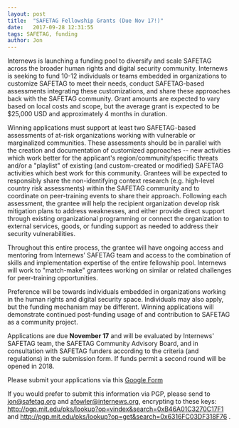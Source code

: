 ```yaml
---
layout: post
title:  "SAFETAG Fellowship Grants (Due Nov 17!)"
date:   2017-09-28 12:31:55
tags: SAFETAG, funding
author: Jon
---
```

Internews is launching a funding pool to diversify and scale SAFETAG across the broader human rights and digital security community. Internews is seeking to fund 10-12 individuals or teams embedded in organizations to customize SAFETAG to meet their needs, conduct SAFETAG-based assessments integrating these customizations, and share these approaches back with the SAFETAG community. Grant amounts are expected to vary based on local costs and scope, but the average grant is expected to be $25,000 USD and approximately 4 months in duration.

Winning applications must support at least two SAFETAG-based assessments of at-risk organizations working with vulnerable or marginalized communities. These assessments should be in parallel with the creation and documentation of customized approaches -- new activities which work better for the applicant's region/community/specific threats and/or a "playlist" of existing (and custom-created or modified) SAFETAG activities which best work for this community. Grantees will be expected to responsibly share the non-identifying context research (e.g. high-level country risk assessments) within the SAFETAG community and to coordinate on peer-training events to share their approach. Following each assessment, the grantee will help the recipient organization develop risk mitigation plans to address weaknesses, and either provide direct support through existing organizational programming or connect the organization to external services, goods, or funding support as needed to address their security vulnerabilities.

Throughout this entire process, the grantee will have ongoing access and mentoring from Internews’ SAFETAG team and access to the combination of skills and implementation expertise of the entire fellowship pool. Internews will work to "match-make" grantees working on similar or related challenges for peer-training opportunities.

Preference will be towards individuals embedded in organizations working in the human rights and digital security space. Individuals may also apply, but the funding mechanism may be different. Winning applications will demonstrate continued post-funding usage of and contribution to SAFETAG as a community project.

Applications are due **November 17** and will be evaluated by Internews' SAFETAG team, the SAFETAG Community Advisory Board, and in consultation with SAFETAG funders according to the criteria (and regulations) in the submission form. If funds permit a second round will be opened in 2018.

Please submit your applications via this [Google Form](https://docs.google.com/forms/d/e/1FAIpQLSco5cTEk1hArLMb86t4c2aZbuxLa5k40C3_dQxuRBYNGKjFeg/viewform?usp=sf_link)

If you would prefer to submit this information via PGP, please send to jon@safetag.org and afowler@internews.org, encrypting to these keys: http://pgp.mit.edu/pks/lookup?op=vindex&search=0xB46A01C3270C17F1 and http://pgp.mit.edu/pks/lookup?op=get&search=0x6316FC03DF318F76 .
